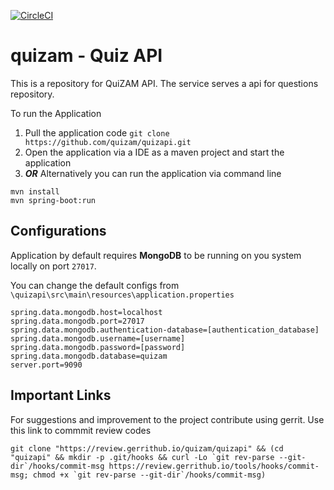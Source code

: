 [![CircleCI](https://circleci.com/gh/quizam/quizapi/tree/master.svg?style=svg)](https://circleci.com/gh/quizam/quizapi/tree/master)

# quizam - Quiz API

This is a repository for QuiZAM API. The service serves a api for questions repository.

To run the Application
1. Pull the application code `git clone https://github.com/quizam/quizapi.git`
2. Open the application via a IDE as a maven project and start the application
3. **_OR_** Alternatively you can run the application via command line
``` 
mvn install
mvn spring-boot:run
```
## Configurations

Application by default requires **MongoDB** to be running on you system locally on port `27017`.

You can change the default configs from  `\quizapi\src\main\resources\application.properties`
```
spring.data.mongodb.host=localhost
spring.data.mongodb.port=27017
spring.data.mongodb.authentication-database=[authentication_database]
spring.data.mongodb.username=[username]
spring.data.mongodb.password=[password]
spring.data.mongodb.database=quizam
server.port=9090
```

## Important Links

For suggestions and improvement to the project contribute using gerrit.
Use this link to commmit review codes
 
```git clone "https://review.gerrithub.io/quizam/quizapi" && (cd "quizapi" && mkdir -p .git/hooks && curl -Lo `git rev-parse --git-dir`/hooks/commit-msg https://review.gerrithub.io/tools/hooks/commit-msg; chmod +x `git rev-parse --git-dir`/hooks/commit-msg)```